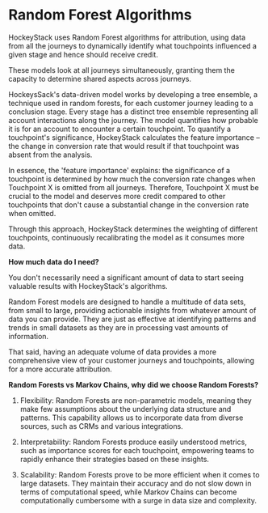 # Random Forest Algorithms

HockeyStack uses Random Forest algorithms for attribution, using data from all the journeys to dynamically identify what touchpoints influenced a given stage and hence should receive credit.

These models look at all journeys simultaneously, granting them the capacity to determine shared aspects across journeys.

HockeysSack's data-driven model works by developing a tree ensemble, a technique used in random forests, for each customer journey leading to a conclusion stage. Every stage has a distinct tree ensemble representing all account interactions along the journey. The model quantifies how probable it is for an account to encounter a certain touchpoint. To quantify a touchpoint's significance, HockeyStack calculates the feature importance – the change in conversion rate that would result if that touchpoint was absent from the analysis.

In essence, the 'feature importance' explains: the significance of a touchpoint is determined by how much the conversion rate changes when Touchpoint X is omitted from all journeys. Therefore, Touchpoint X must be crucial to the model and deserves more credit compared to other touchpoints that don't cause a substantial change in the conversion rate when omitted.

Through this approach, HockeyStack determines the weighting of different touchpoints, continuously recalibrating the model as it consumes more data.

**How much data do I need?**

You don't necessarily need a significant amount of data to start seeing valuable results with HockeyStack's algorithms.

Random Forest models are designed to handle a multitude of data sets, from small to large, providing actionable insights from whatever amount of data you can provide. They are just as effective at identifying patterns and trends in small datasets as they are in processing vast amounts of information.

That said, having an adequate volume of data provides a more comprehensive view of your customer journeys and touchpoints, allowing for a more accurate attribution.

**Random Forests vs Markov Chains, why did we choose Random Forests?**

1. Flexibility: Random Forests are non-parametric models, meaning they make few assumptions about the underlying data structure and patterns. This capability allows us to incorporate data from diverse sources, such as CRMs and various integrations.

2. Interpretability: Random Forests produce easily understood metrics, such as importance scores for each touchpoint, empowering teams to rapidly enhance their strategies based on these insights.

3. Scalability: Random Forests prove to be more efficient when it comes to large datasets. They maintain their accuracy and do not slow down in terms of computational speed, while Markov Chains can become computationally cumbersome with a surge in data size and complexity.